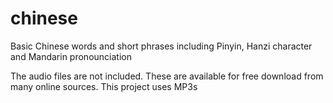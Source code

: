 # chinese
Basic Chinese words and short phrases including Pinyin, Hanzi character and Mandarin pronounciation

The audio files are not included.  These are available for free download from many online sources.
This project uses MP3s
